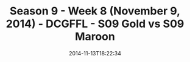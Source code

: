 ---
title: Season 9 - Week 8 (November 9, 2014) - DCGFFL - S09 Gold vs S09 Maroon
teams-score:
- team: _teams/s09-gold.md
  score:
- team: _teams/s09-maroon.md
  score: 26
mvp: 'MVPs: Miles Simpson (Gold), John Berry (Maroon)'
game-ball: N/A
sportsperson: ''
season: 9
week: 8
date: '2014-11-13T18:22:34'
pageid: season-9-week-8-4457-vs-4461
---